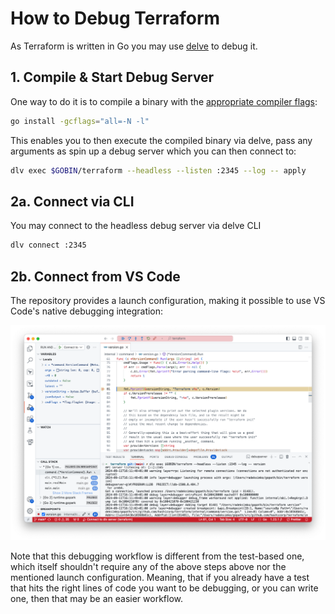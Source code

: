 # How to Debug Terraform

As Terraform is written in Go you may use [delve](https://github.com/go-delve/delve) to debug it.

## 1. Compile & Start Debug Server

One way to do it is to compile a binary with the [appropriate compiler flags](https://pkg.go.dev/cmd/compile#hdr-Command_Line):

```sh
go install -gcflags="all=-N -l"
```

This enables you to then execute the compiled binary via delve, pass any arguments as spin up a debug server which you can then connect to:

```sh
dlv exec $GOBIN/terraform --headless --listen :2345 --log -- apply
```

## 2a. Connect via CLI

You may connect to the headless debug server via delve CLI

```sh
dlv connect :2345
```

## 2b. Connect from VS Code

The repository provides a launch configuration, making it possible to use VS Code's native debugging integration:

![vscode debugger](./images/vscode-debugging.png)

Note that this debugging workflow is different from the test-based one, which itself shouldn't require any of the above steps above nor the mentioned launch configuration. Meaning, that if you already have a test that hits the right lines of code you want to be debugging, or you can write one, then that may be an easier workflow.
